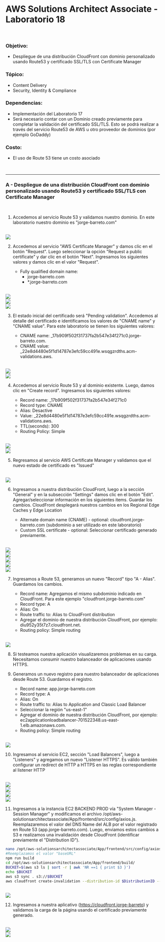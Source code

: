 # AWS Solutions Architect Associate - Laboratorio 18

<br>

### Objetivo: 
* Despliegue de una distribución CloudFront con dominio personalizado usando Route53 y certificado SSL/TLS con Certificate Manager

### Tópico:
* Content Delivery
* Security, Identity & Compliance

### Dependencias:
* Implementación del Laboratorio 17
* Será necesario contar con un Dominio creado previamente para completar la validación del certificado SSL/TLS. Esto se podrá realizar a través del servicio Route53 de AWS u otro proveedor de dominios (por ejemplo GoDaddy)

### Costo:
* El uso de Route 53 tiene un costo asociado


<br>

---

### A - Despliegue de una distribución CloudFront con dominio personalizado usando Route53 y certificado SSL/TLS con Certificate Manager

<br>

1. Accedemos al servicio Route 53 y validamos nuestro dominio. En este laboratorio nuestro dominio es "jorge-barreto.com"

<br>

<img src="images/Lab18_01.jpg">

<br>

2. Accedemos al servicio "AWS Certificate Manager" y damos clic en el botón "Request". Luego seleccionar la opción "Request a public certificate" y dar clic en el botón "Next". Ingresamos los siguientes valores y damos clic en el valor "Request".

    * Fully qualified domain name:
        * jorge-barreto.com
        * *.jorge-barreto.com

<br>

<img src="images/Lab18_02.jpg">

<br>

<img src="images/Lab18_03.jpg">

<br>

<img src="images/Lab18_04.jpg">

<br>

3. El estado inicial del certificado será "Pending validation". Accedemos al detalle del certificado e identificamos los valores de "CNAME name" y "CNAME value". Para este laboratorio se tienen los siguientes valores:

    * CNAME name:  _17b909f502f31737fa2b547e34f271c0.jorge-barreto.com.
    * CNAME value: _22e8d4480e5f1d14787e3efc59cc491e.wsqgzrdths.acm-validations.aws.

<br>

<img src="images/Lab18_05.jpg">

<br>

<img src="images/Lab18_06.jpg">

<br>


4. Accedemos al servicio Route 53 y al dominio existente. Luego, damos clic en "Create record". Ingresamos los siguientes valores:

    * Record name: _17b909f502f31737fa2b547e34f271c0
    * Record type: CNAME
    * Alias: Desactive
    * Value: _22e8d4480e5f1d14787e3efc59cc491e.wsqgzrdths.acm-validations.aws.
    * TTL(seconds): 300 
    * Routing Policy: Simple

<br>

<img src="images/Lab18_07.jpg">

<br>

<img src="images/Lab18_09.jpg">

<br>

5. Regresamos al servicio AWS Certificate Manager y validamos que el nuevo estado de certificado es "Issued" 

<br>

<img src="images/Lab18_10.jpg">

<br>

6. Ingresamos a nuestra distribución CloudFront, luego a la sección "General" y en la subsección "Settings" damos clic en el botón "Edit".  Agregar/seleccionar información en los siguientes items. Guardar los cambios. CloudFront desplegará nuestros cambios en los Regional Edge Caches y Edge Location

    * Alternate domain name (CNAME) - optional: cloudfront.jorge-barreto.com (subdominio a ser utilizado en este laboratorio)
    * Custom SSL certificate - optional: Seleccionar certificado generado previamente.

<br>

<img src="images/Lab18_11.jpg">

<br>

<img src="images/Lab18_11.jpg">

<br>

<img src="images/Lab18_12.jpg">

<br>

<img src="images/Lab18_13.jpg">

<br>

<img src="images/Lab18_14.jpg">

<br>

7. Ingresamos a Route 53, generamos un nuevo "Record" tipo "A - Alias". Guardamos los cambios.

    * Record name: Agregamos el mismo subdominio indicado en CloudFront. Para este ejemplo "cloudfront.jorge-barreto.com"
    * Record type: A
    * Alias: On
    * Route traffic to: Alias to CloudFront distribution
    * Agregar el dominio de nuestra distribución CloudFront, por ejemplo: diu952y35t7z7.cloudfront.net.
    * Routing policy: Simple routing

<br>

<img src="images/Lab18_15.jpg">

<br>

8. Si testeamos nuestra aplicación visualizaremos problemas en su carga. Necesitamos consumir nuestro balanceador de aplicaciones usando HTTPS.

9. Generamos un nuevo registro para nuestro balanceador de aplicaciones desde Route 53. Guardamos el registro.

    * Record name: app.jorge-barreto.com
    * Record type: A
    * Alias: On
    * Route traffic to: Alias to Application and Classic Load Balancer
    * Seleccionar la región "us-east-1"
    * Agregar el dominio de nuestra distribución CloudFront, por ejemplo: ec2applicationloadbalancer-701522348.us-east-1.elb.amazonaws.com.
    * Routing policy: Simple routing


<br>

<img src="images/Lab18_16.jpg">

<br>

10. Ingresamos al servicio EC2, sección "Load Balancers", luego a "Listeners" y agregamos un nuevo "Listener HTTPS". Es válido también configurar un redirect de HTTP a HTTPS en las reglas correspondiente al listener HTTP


<br>

<img src="images/Lab18_17.jpg">

<br>

<img src="images/Lab18_18.jpg">

<br>

<img src="images/Lab18_19.jpg">

<br>

<img src="images/Lab18_20.jpg">

<br>

11. Ingresamos a la instancia EC2 BACKEND PROD vía "System Manager - Session Manager" y modificamos el archivo /opt/aws-solutionsarchitectassociate/App/frontend/src/config/axios.js. Reemplazaremos el valor del DNS Name del ALB por el valor registrado en Route 53 (app.jorge-barreto.com). Luego, enviamos estos cambios a S3 e realizamos una invalidación desde CloudFront (identificar previamente el "Distribution ID").

```bash
nano /opt/aws-solutionsarchitectassociate/App/frontend/src/config/axios.js
#Reemplazamos el valor "baseURL"
npm run build
cd /opt/aws-solutionsarchitectassociate/App/frontend/build/
BUCKET=$(aws s3 ls | sort -r | awk 'NR ==1 { print $3 }')
echo $BUCKET
aws s3 sync . s3://$BUCKET
aws cloudfront create-invalidation --distribution-id $DistributionID --paths "/*"
```

<br>

<img src="images/Lab18_21.jpg">

<br>

12. Ingresamos a nuestra aplicativo (https://cloudfront.jorge-barreto) y validamos la carga de la página usando el certificado previamente generado.

<br>

<img src="images/Lab18_22.jpg">

<br>

<img src="images/Lab18_23.jpg">

<br>